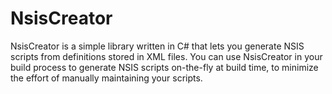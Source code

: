 NsisCreator
===========

NsisCreator is a simple library written in C# that lets you generate NSIS scripts from definitions stored in XML files. You can use NsisCreator in your build process to generate NSIS scripts on-the-fly at build time, to minimize the effort of manually maintaining your scripts.